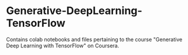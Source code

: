 # Generative-DeepLearning-TensorFlow
Contains colab notebooks and files pertaining to the course "Generative Deep Learning with TensorFlow" on Coursera.
